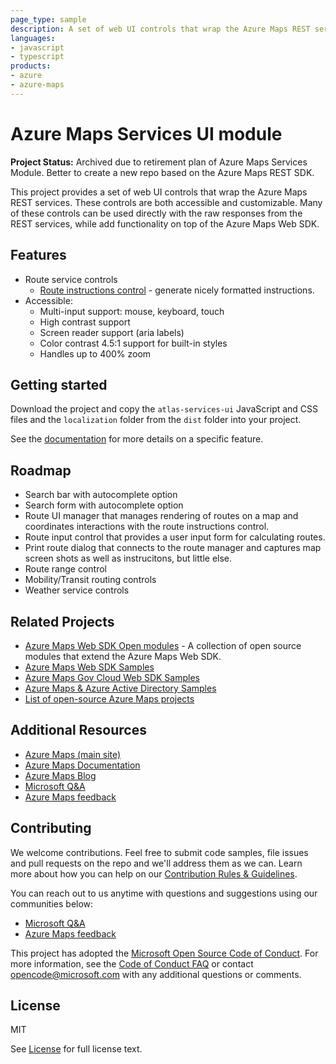 ```yaml
---
page_type: sample
description: A set of web UI controls that wrap the Azure Maps REST services. 
languages:
- javascript
- typescript
products:
- azure
- azure-maps
---
```



# Azure Maps Services UI module

**Project Status:** Archived due to retirement plan of Azure Maps Services Module. Better to create a new repo based on the Azure Maps REST SDK.

This project provides a set of web UI controls that wrap the Azure Maps REST services. These controls are both accessible and customizable. 
Many of these controls can be used directly with the raw responses from the REST services, while add functionality on top of the Azure Maps Web SDK. 

## Features

- Route service controls
    - [Route instructions control](https://github.com/Azure-Samples/azure-maps-services-ui/tree/master/docs/RouteInstructionControl.md) - generate nicely formatted instructions.
- Accessible:
    - Multi-input support: mouse, keyboard, touch
    - High contrast support
    - Screen reader support (aria labels)
    - Color contrast 4.5:1 support for built-in styles
    - Handles up to 400% zoom

## Getting started

Download the project and copy the `atlas-services-ui` JavaScript and CSS files and the `localization` folder from the `dist` folder into your project. 

See the [documentation](https://github.com/Azure-Samples/azure-maps-services-ui/tree/master/docs) for more details on a specific feature.

## Roadmap

- Search bar with autocomplete option
- Search form with autocomplete option
- Route UI manager that manages rendering of routes on a map and coordinates interactions with the route instructions control. 
- Route input control that provides a user input form for calculating routes.
- Print route dialog that connects to the route manager and captures map screen shots as well as instrucitons, but little else. 
- Route range control
- Mobility/Transit routing controls
- Weather service controls 

## Related Projects

* [Azure Maps Web SDK Open modules](https://github.com/microsoft/Maps/blob/master/AzureMaps.md#open-web-sdk-modules) - A collection of open source modules that extend the Azure Maps Web SDK.
* [Azure Maps Web SDK Samples](https://github.com/Azure-Samples/AzureMapsCodeSamples)
* [Azure Maps Gov Cloud Web SDK Samples](https://github.com/Azure-Samples/AzureMapsGovCloudCodeSamples)
* [Azure Maps & Azure Active Directory Samples](https://github.com/Azure-Samples/Azure-Maps-AzureAD-Samples)
* [List of open-source Azure Maps projects](https://github.com/microsoft/Maps/blob/master/AzureMaps.md)

## Additional Resources

* [Azure Maps (main site)](https://azure.com/maps)
* [Azure Maps Documentation](https://docs.microsoft.com/azure/azure-maps/index)
* [Azure Maps Blog](https://azure.microsoft.com/blog/topics/azure-maps/)
* [Microsoft Q&A](https://docs.microsoft.com/answers/topics/azure-maps.html)
* [Azure Maps feedback](https://feedback.azure.com/forums/909172-azure-maps)

## Contributing

We welcome contributions. Feel free to submit code samples, file issues and pull requests on the repo and we'll address them as we can. 
Learn more about how you can help on our [Contribution Rules & Guidelines](https://github.com/Azure-Samples/azure-maps-services-ui/blob/master/CONTRIBUTING.md). 

You can reach out to us anytime with questions and suggestions using our communities below:
* [Microsoft Q&A](https://docs.microsoft.com/answers/topics/azure-maps.html)
* [Azure Maps feedback](https://feedback.azure.com/forums/909172-azure-maps)

This project has adopted the [Microsoft Open Source Code of Conduct](https://opensource.microsoft.com/codeofconduct/). 
For more information, see the [Code of Conduct FAQ](https://opensource.microsoft.com/codeofconduct/faq/) or 
contact [opencode@microsoft.com](mailto:opencode@microsoft.com) with any additional questions or comments.

## License

MIT
 
See [License](https://github.com/Azure-Samples/azure-maps-services-ui/blob/master/LICENSE.md) for full license text.
